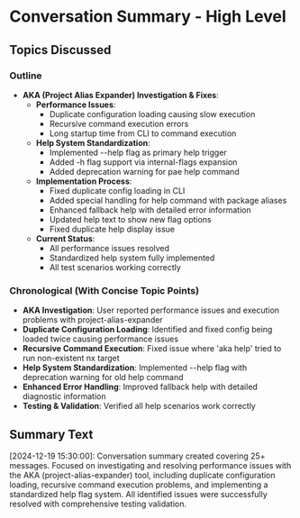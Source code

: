 # Conversation Summary - High Level

## Topics Discussed

### Outline

- **AKA (Project Alias Expander) Investigation & Fixes**:
    - **Performance Issues**:
        - Duplicate configuration loading causing slow execution
        - Recursive command execution errors
        - Long startup time from CLI to command execution
    - **Help System Standardization**:
        - Implemented --help flag as primary help trigger
        - Added -h flag support via internal-flags expansion
        - Added deprecation warning for pae help command
    - **Implementation Process**:
        - Fixed duplicate config loading in CLI
        - Added special handling for help command with package aliases
        - Enhanced fallback help with detailed error information
        - Updated help text to show new flag options
        - Fixed duplicate help display issue
    - **Current Status**:
        - All performance issues resolved
        - Standardized help system fully implemented
        - All test scenarios working correctly

### Chronological (With Concise Topic Points)

- **AKA Investigation**: User reported performance issues and execution problems with project-alias-expander
- **Duplicate Configuration Loading**: Identified and fixed config being loaded twice causing performance issues
- **Recursive Command Execution**: Fixed issue where 'aka help' tried to run non-existent nx target
- **Help System Standardization**: Implemented --help flag with deprecation warning for old help command
- **Enhanced Error Handling**: Improved fallback help with detailed diagnostic information
- **Testing & Validation**: Verified all help scenarios work correctly

## Summary Text

[2024-12-19 15:30:00]: Conversation summary created covering 25+ messages. Focused on investigating and resolving performance issues with the AKA (project-alias-expander) tool, including duplicate configuration loading, recursive command execution problems, and implementing a standardized help flag system. All identified issues were successfully resolved with comprehensive testing validation.
